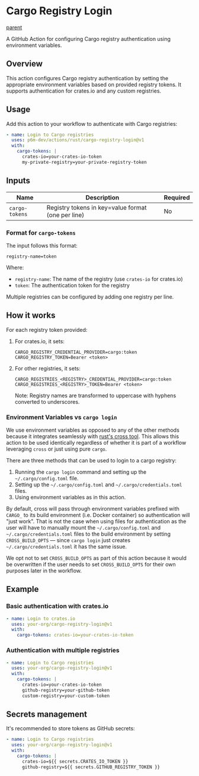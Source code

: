 # Cargo Registry Login

[parent](../README.md)

A GitHub Action for configuring Cargo registry authentication using environment variables.

## Overview

This action configures Cargo registry authentication by setting the appropriate environment variables based on provided registry tokens. It supports authentication for crates.io and any custom registries.

## Usage

Add this action to your workflow to authenticate with Cargo registries:

```yaml
- name: Login to Cargo registries
  uses: p6m-dev/actions/rust/cargo-registry-login@v1
  with:
    cargo-tokens: |
      crates-io=your-crates-io-token
      my-private-registry=your-private-registry-token
```

## Inputs

| Name           | Description                                        | Required |
| -------------- | -------------------------------------------------- | -------- |
| `cargo-tokens` | Registry tokens in key=value format (one per line) | No       |

### Format for `cargo-tokens`

The input follows this format:

```
registry-name=token
```

Where:

- `registry-name`: The name of the registry (use `crates-io` for crates.io)
- `token`: The authentication token for the registry

Multiple registries can be configured by adding one registry per line.

## How it works

For each registry token provided:

1. For crates.io, it sets:

   ```
   CARGO_REGISTRY_CREDENTIAL_PROVIDER=cargo:token
   CARGO_REGISTRY_TOKEN=Bearer <token>
   ```

2. For other registries, it sets:

   ```
   CARGO_REGISTRIES_<REGISTRY>_CREDENTIAL_PROVIDER=cargo:token
   CARGO_REGISTRIES_<REGISTRY>_TOKEN=Bearer <token>
   ```

   Note: Registry names are transformed to uppercase with hyphens converted to underscores.

### Environment Variables vs `cargo login`

We use environment variables as opposed to any of the other methods because it integrates seamlessly with [rust's cross tool](https://github.com/cross-rs/cross). This allows this action to be used identically regardless of whether it is part of a workflow leveraging `cross` or just using pure `cargo`.

There are three methods that can be used to login to a cargo registry:
1. Running the `cargo login` command and setting up the `~/.cargo/config.toml` file.
2. Setting up the `~/.cargo/config.toml` and `~/.cargo/credentials.toml` files.
3. Using environment variables as in this action.

By default, cross will pass through environment variables prefixed with `CARGO_` to its build environment (i.e. Docker container) so authentication will "just work". That is not the case when using files for authentication as the user will have to manually mount the `~/.cargo/config.toml` and `~/.cargo/credentials.toml` files to the build environment by setting `CROSS_BUILD_OPTS` — since `cargo login` just creates `~/.cargo/credentials.toml` it has the same issue.

We opt not to set `CROSS_BUILD_OPTS` as part of this action because it would be overwritten if the user needs to set `CROSS_BUILD_OPTS` for their own purposes later in the workflow.

## Example

### Basic authentication with crates.io

```yaml
- name: Login to crates.io
  uses: your-org/cargo-registry-login@v1
  with:
    cargo-tokens: crates-io=your-crates-io-token
```

### Authentication with multiple registries

```yaml
- name: Login to Cargo registries
  uses: your-org/cargo-registry-login@v1
  with:
    cargo-tokens: |
      crates-io=your-crates-io-token
      github-registry=your-github-token
      custom-registry=your-custom-token
```

## Secrets management

It's recommended to store tokens as GitHub secrets:

```yaml
- name: Login to Cargo registries
  uses: your-org/cargo-registry-login@v1
  with:
    cargo-tokens: |
      crates-io=${{ secrets.CRATES_IO_TOKEN }}
      github-registry=${{ secrets.GITHUB_REGISTRY_TOKEN }}
```
